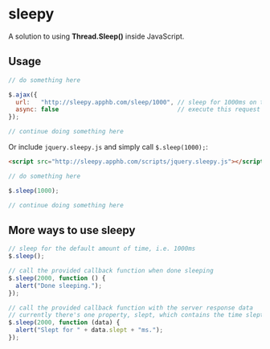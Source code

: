 sleepy
======

A solution to using **Thread.Sleep()** inside JavaScript.

Usage
-----
```javascript
// do something here

$.ajax({
  url:   "http://sleepy.apphb.com/sleep/1000", // sleep for 1000ms on the server
  async: false                                 // execute this request synchronously
});

// continue doing something here
```

Or include `jquery.sleepy.js` and simply call `$.sleep(1000);`:
```html
<script src="http://sleepy.apphb.com/scripts/jquery.sleepy.js"></script>
```

```javascript
// do something here

$.sleep(1000);

// continue doing something here
```

More ways to use sleepy
-----------------------
```javascript
// sleep for the default amount of time, i.e. 1000ms
$.sleep();
```
```javascript
// call the provided callback function when done sleeping
$.sleep(2000, function () {
  alert("Done sleeping.");
});
```
```javascript
// call the provided callback function with the server response data
// currently there's one property, slept, which contains the time slept
$.sleep(2000, function (data) {
  alert("Slept for " + data.slept + "ms.");
});
```
